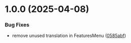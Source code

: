 # 1.0.0 (2025-04-08)


### Bug Fixes

* remove unused translation in FeaturesMenu ([0585abf](https://github.com/samanthaatlas/atlaspro1/commit/0585abf0fe3cd005ca67b6161d6d2cf661969a3c))

